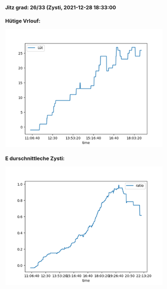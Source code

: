 ### Jitz grad: 26/33 (Zysti, 2021-12-28 18:33:00

### Hütige Vrlouf:
![Graph](Today.png)

### E durschnittleche Zysti:
![Graph](Zysti.png)
